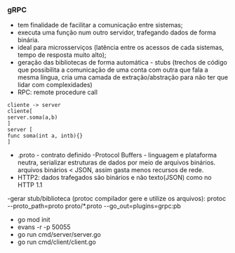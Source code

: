 <h3>gRPC </H3>

- tem finalidade de facilitar a comunicação entre sistemas; 
- executa uma função num outro servidor, trafegando dados de forma binária.
- ideal para microsserviços (latência entre os acessos de cada sistemas, tempo de resposta muito alto);
- geração das bibliotecas de forma automática - stubs (trechos de código que possibilita a comunicação de uma conta com outra que fala a mesma língua, cria uma camada de extração/abstração para não ter que lidar com complexidades)
- RPC: remote procedure call
```
cliente -> server
cliente[
server.soma(a,b)
]
server [
func soma(int a, intb){}
]
```
- .proto - contrato definido
-Protocol Buffers - linguagem e plataforma neutra, serializar estruturas de dados por meio de arquivos binários. 
arquivos binários < JSON, assim gasta menos recursos de rede.
- HTTP2: dados trafegados são binários e não texto(JSON) como no HTTP 1.1


-gerar stub/biblioteca (protoc compilador gere e utilize os arquivos): protoc --proto_path=proto proto/*.proto --go_out=plugins=grpc:pb
- go mod init
- evans -r -p 50055
- go run cmd/server/server.go
- go run cmd/client/client.go

